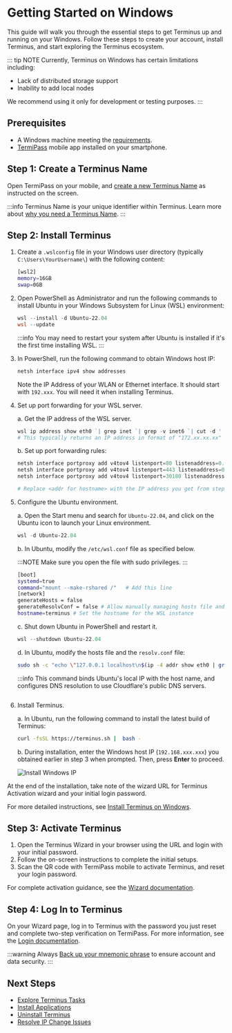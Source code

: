 # Getting Started on Windows

This guide will walk you through the essential steps to get Terminus up and running on your Windows. Follow these steps to create your account, install Terminus, and start exploring the Terminus ecosystem.

::: tip NOTE
Currently, Terminus on Windows has certain limitations including:
- Lack of distributed storage support 
- Inability to add local nodes

We recommend using it only for development or testing purposes.
:::

## Prerequisites

-  A Windows machine meeting the [requirements](../getting-started/index.md#hardware-and-system-requirements).
- [TermiPass](../../../how-to/termipass/overview.md#download-termipass) mobile app installed on your smartphone.

## Step 1: Create a Terminus Name

Open TermiPass on your mobile, and [create a new Terminus Name](../../../how-to/termipass/account/#create-terminus-name) as instructed on the screen.

:::info
Terminus Name is your unique identifier within Terminus.
Learn more about [why you need a Terminus Name](../../terminus/terminus-name.md#why-do-you-need-a-terminus-name).
:::

## Step 2: Install Terminus

1. Create a `.wslconfig` file in your Windows user directory (typically `C:\Users\YourUsername\`) with the following content:
   
   ```bash
   [wsl2]
   memory=16GB 
   swap=0GB
   ```

2. Open PowerShell as Administrator and run the following commands to install Ubuntu in your Windows Subsystem for Linux (WSL) environment:
   
   ```PowerShell
   wsl --install -d Ubuntu-22.04
   wsl --update
   ```

   :::info
   You may need to restart your system after Ubuntu is installed if it's the first time installing WSL.
   ::: 

3. In PowerShell, run the following command to obtain Windows host IP:
   
   ```PowerShell
   netsh interface ipv4 show addresses
   ```
   
   Note the IP Address of your WLAN or Ethernet interface. It should start with `192.xxx`. You will need it when installing Terminus.

4. Set up port forwarding for your WSL server.
   
   a. Get the IP address of the WSL server.

      ```PowerShell
      wsl ip address show eth0 `| grep inet `| grep -v inet6 `| cut -d ' ' -f 6 `| cut -d '/' -f 1
      # This typically returns an IP address in format of "172.xx.xx.xx"
      ```
   b. Set up port forwarding rules:
   
      ```PowerShell
      netsh interface portproxy add v4tov4 listenport=80 listenaddress=0.0.0.0 connectport=80 connectaddress=<addr for hostname>
      netsh interface portproxy add v4tov4 listenport=443 listenaddress=0.0.0.0 connectport=443 connectaddress=<addr for hostname>
      netsh interface portproxy add v4tov4 listenport=30180 listenaddress=0.0.0.0 connectport=30180 connectaddress=<addr for hostname>
      
      # Replace <addr for hostname> with the IP address you get from step a.
      ```

5. Configure the Ubuntu environment.

   a. Open the Start menu and search for `Ubuntu-22.04`, and click on the Ubuntu icon to launch your Linux environment. 

      ```PowerShell
      wsl -d Ubuntu-22.04
      ```
   
   b. In Ubuntu, modify the `/etc/wsl.conf` file as specified below. 

      :::NOTE
      Make sure you open the file with sudo privileges. 
      :::

      ```bash
      [boot] 
      systemd=true  
      command="mount --make-rshared /"   # Add this line
      [network]
      generateHosts = false
      generateResolvConf = false # Allow manually managing hosts file and DNS settings
      hostname=terminus # Set the hostname for the WSL instance
      ```

   c. Shut down Ubuntu in PowerShell and restart it.

      ```PowerShell
      wsl --shutdown Ubuntu-22.04
      ```

   d. In Ubuntu, modify the hosts file and the `resolv.conf` file:
   
      ```bash
      sudo sh -c "echo \"127.0.0.1 localhost\n$(ip -4 addr show eth0 | grep -oP '(?<=inet\s)\d+(\.\d+){3}') $(hostname)\" > /etc/hosts && echo \"nameserver 1.1.1.1\nnameserver 1.0.0.1\" > /etc/resolv.conf"
      ```
      :::info This command binds Ubuntu's local IP with the host name, and configures DNS resolution to use Cloudflare's public DNS servers.
      ```
    
6. Install Terminus.
   
   a. In Ubuntu, run the following command to install the latest build of Terminus:

      ```bash
      curl -fsSL https://terminus.sh |  bash -
      ```

   b. During installation, enter the Windows host IP (`192.168.xxx.xxx`) you obtained earlier in step 3 when prompted. Then, press **Enter** to proceed.

    ![Install Windows IP](/images/overview/terminus/install-windows-ip.jpeg)

At the end of the installation, take note of the wizard URL for Terminus Activation wizard and your initial login password.

For more detailed instructions, see [Install Terminus on Windows](../../../how-to/terminus/setup/install/windows.md).

## Step 3: Activate Terminus

1. Open the Terminus Wizard in your browser using the URL and login with your initial password. 
2. Follow the on-screen instructions to complete the initial setups.
3. Scan the QR code with TermiPass mobile to activate Terminus, and reset your login password.

For complete activation guidance, see the [Wizard documentation](../../../how-to/terminus/setup/wizard.md).

## Step 4: Log In to Terminus

On your Wizard page, log in to Terminus with the password you just reset and complete two-step verification on TermiPass. For more information, see the [Login documentation](../../../how-to/terminus/setup/login.md).


:::warning
Always [Back up your mnemonic phrase](../../../how-to/termipass/account/index.md#backup-mnemonic-phrase.md) to ensure account and data security.
:::

## Next Steps 
- [Explore Terminus Tasks](../../../how-to/terminus/)
- [Install Applications](../../../how-to/terminus/market/index.md#install-applications)
- [Uninstall Terminus](../../../developer/develop/advanced/cli.md#terminus-uninstallation-script)
- [Resolve IP Change Issues](../../../developer/develop/advanced/cli.md#resolve-ip-change-issue)
